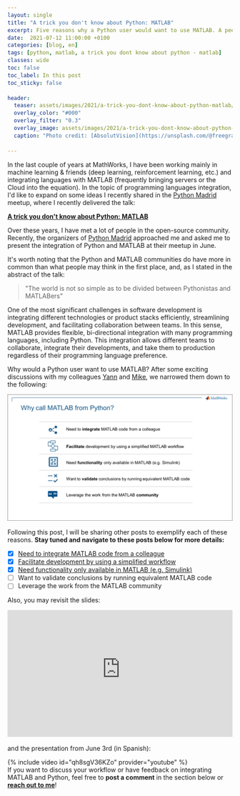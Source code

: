 ```yaml
---
layout: single
title: "A trick you don't know about Python: MATLAB"
excerpt: Five reasons why a Python user would want to use MATLAB. A peek into my talk at Python Madrid Meetup
date:  2021-07-12 11:00:00 +0100
categories: [blog, en]
tags: [python, matlab, a trick you dont know about python - matlab]
classes: wide
toc: false
toc_label: In this post
toc_sticky: false

header: 
  teaser: assets/images/2021/a-trick-you-dont-know-about-python-matlab/trick.jpg
  overlay_color: "#000"
  overlay_filter: "0.3"
  overlay_image: assets/images/2021/a-trick-you-dont-know-about-python-matlab/trick.jpg
  caption: "Photo credit: [AbsolutVision](https://unsplash.com/@freegraphictoday?utm_source=unsplash&utm_medium=referral&utm_content=creditCopyText)"
  
---
```


In the last couple of years at MathWorks, I have been working mainly in machine learning & friends (deep learning, reinforcement learning, etc.) and integrating languages with MATLAB (frequently bringing servers or the Cloud into the equation). In the topic of programming languages integration, I'd like to expand on some ideas I recently shared in the [Python Madrid](https://www.meetup.com/es/python-madrid/) meetup, where I recently delivered the talk: 

[**A trick you don't know about Python: MATLAB**](https://www.meetup.com/python-madrid/events/278296241/)

Over these years, I have met a lot of people in the open-source community. Recently, the organizers of [Python Madrid](https://www.meetup.com/es/python-madrid/) approached me and asked me to present the integration of Python and MATLAB at their meetup in June.

It's worth noting that the Python and MATLAB communities do have more in common than what people may think in the first place, and, as I stated in the abstract of the talk: 

> "The world is not so simple as to be divided between Pythonistas and MATLABers"

One of the most significant challenges in software development is integrating different technologies or product stacks efficiently, streamlining development, and facilitating collaboration between teams. In this sense, MATLAB provides flexible, bi-directional integration with many programming languages, including Python. This integration allows different teams to collaborate, integrate their developments, and take them to production regardless of their programming language preference.

Why would a Python user want to use MATLAB? After some exciting discussions with my colleagues [Yann](https://www.linkedin.com/in/yann-debray-70305026) and [Mike](https://twitter.com/walkingrandomly), we narrowed them down to the following:

![Why call MATLAB from Python?](/assets/images/2021/a-trick-you-dont-know-about-python-matlab/reasons.png)

Following this post, I will be sharing other posts to exemplify each of these reasons. **Stay tuned and navigate to these posts below for more details:**

- [X] [Need to integrate MATLAB code from a colleague](../../../blog/en/a-trick-you-dont-know-about-python-matlab-integrate)
- [X] [Facilitate development by using a simplified workflow](../../../blog/en/a-trick-you-dont-know-about-python-matlab-facilitate-workflows)
- [X] [Need functionality only available in MATLAB (e.g. Simulink)](../../../blog/en/a-trick-you-dont-know-about-python-matlab-functionality)
- [ ] Want to validate conclusions by running equivalent MATLAB code
- [ ] Leverage the work from the MATLAB community

Also, you may revisit the slides: 

<div>
  <div style="position:relative;padding-top:56.25%;">
    <iframe src="https://content-mathworks.highspot.com/viewer/60c31bd0659e935e6f4086a5?iid=60bf49ba628ba20f9d8a747e" frameborder="0" webkitAllowFullScreen mozallowfullscreen allowFullScreen
      style="position:absolute;top:0;left:0;width:100%;height:100%;"></iframe>
  </div>
</div><br />
and the presentation from June 3rd (in Spanish):

{% include video id="qh8sgV36KZo" provider="youtube" %}<br />
If you want to discuss your workflow or have feedback on integrating MATLAB and Python, feel free to **post a comment** in the section below or [**reach out to me**](https://mathinking.github.io/about#contact-me)! 